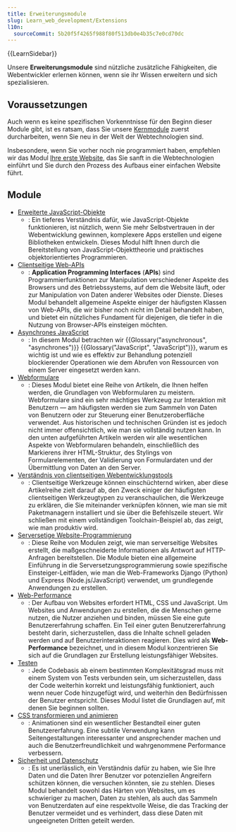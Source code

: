 ```yaml
---
title: Erweiterungsmodule
slug: Learn_web_development/Extensions
l10n:
  sourceCommit: 5b20f5f4265f988f80f513db0e4b35c7e0cd70dc
---
```


{{LearnSidebar}}

Unsere **Erweiterungsmodule** sind nützliche zusätzliche Fähigkeiten, die Webentwickler erlernen können, wenn sie ihr Wissen erweitern und sich spezialisieren.

## Voraussetzungen

Auch wenn es keine spezifischen Vorkenntnisse für den Beginn dieser Module gibt, ist es ratsam, dass Sie unsere [Kernmodule](/de/docs/Learn_web_development/Core) zuerst durcharbeiten, wenn Sie neu in der Welt der Webtechnologien sind.

Insbesondere, wenn Sie vorher noch nie programmiert haben, empfehlen wir das Modul [Ihre erste Website](/de/docs/Learn_web_development/Getting_started/Your_first_website), das Sie sanft in die Webtechnologien einführt und Sie durch den Prozess des Aufbaus einer einfachen Website führt.

## Module

- [Erweiterte JavaScript-Objekte](/de/docs/Learn_web_development/Extensions/Advanced_JavaScript_objects)
  - : Ein tieferes Verständnis dafür, wie JavaScript-Objekte funktionieren, ist nützlich, wenn Sie mehr Selbstvertrauen in der Webentwicklung gewinnen, komplexere Apps erstellen und eigene Bibliotheken entwickeln. Dieses Modul hilft Ihnen durch die Bereitstellung von JavaScript-Objekttheorie und praktisches objektorientiertes Programmieren.
- [Clientseitige Web-APIs](/de/docs/Learn_web_development/Extensions/Client-side_APIs)
  - : **Application Programming Interfaces** (**APIs**) sind Programmierfunktionen zur Manipulation verschiedener Aspekte des Browsers und des Betriebssystems, auf dem die Website läuft, oder zur Manipulation von Daten anderer Websites oder Dienste. Dieses Modul behandelt allgemeine Aspekte einiger der häufigsten Klassen von Web-APIs, die wir bisher noch nicht im Detail behandelt haben, und bietet ein nützliches Fundament für diejenigen, die tiefer in die Nutzung von Browser-APIs einsteigen möchten.
- [Asynchrones JavaScript](/de/docs/Learn_web_development/Extensions/Async_JS)
  - : In diesem Modul betrachten wir {{Glossary("asynchronous", "asynchrones")}} {{Glossary("JavaScript", "JavaScript")}}, warum es wichtig ist und wie es effektiv zur Behandlung potenziell blockierender Operationen wie dem Abrufen von Ressourcen von einem Server eingesetzt werden kann.
- [Webformulare](/de/docs/Learn_web_development/Extensions/Forms)
  - : Dieses Modul bietet eine Reihe von Artikeln, die Ihnen helfen werden, die Grundlagen von Webformularen zu meistern. Webformulare sind ein sehr mächtiges Werkzeug zur Interaktion mit Benutzern — am häufigsten werden sie zum Sammeln von Daten von Benutzern oder zur Steuerung einer Benutzeroberfläche verwendet. Aus historischen und technischen Gründen ist es jedoch nicht immer offensichtlich, wie man sie vollständig nutzen kann. In den unten aufgeführten Artikeln werden wir alle wesentlichen Aspekte von Webformularen behandeln, einschließlich des Markierens ihrer HTML-Struktur, des Stylings von Formularelementen, der Validierung von Formulardaten und der Übermittlung von Daten an den Server.
- [Verständnis von clientseitigen Webentwicklungstools](/de/docs/Learn_web_development/Extensions/Client-side_tools)
  - : Clientseitige Werkzeuge können einschüchternd wirken, aber diese Artikelreihe zielt darauf ab, den Zweck einiger der häufigsten clientseitigen Werkzeugtypen zu veranschaulichen, die Werkzeuge zu erklären, die Sie miteinander verknüpfen können, wie man sie mit Paketmanagern installiert und sie über die Befehlszeile steuert. Wir schließen mit einem vollständigen Toolchain-Beispiel ab, das zeigt, wie man produktiv wird.
- [Serversetige Website-Programmierung](/de/docs/Learn_web_development/Extensions/Server-side)
  - : Diese Reihe von Modulen zeigt, wie man serverseitige Websites erstellt, die maßgeschneiderte Informationen als Antwort auf HTTP-Anfragen bereitstellen. Die Module bieten eine allgemeine Einführung in die Serversetzungsprogrammierung sowie spezifische Einsteiger-Leitfäden, wie man die Web-Frameworks Django (Python) und Express (Node.js/JavaScript) verwendet, um grundlegende Anwendungen zu erstellen.
- [Web-Performance](/de/docs/Learn_web_development/Extensions/Performance)
  - : Der Aufbau von Websites erfordert HTML, CSS und JavaScript. Um Websites und Anwendungen zu erstellen, die die Menschen gerne nutzen, die Nutzer anziehen und binden, müssen Sie eine gute Benutzererfahrung schaffen. Ein Teil einer guten Benutzererfahrung besteht darin, sicherzustellen, dass die Inhalte schnell geladen werden und auf Benutzerinteraktionen reagieren. Dies wird als **Web-Performance** bezeichnet, und in diesem Modul konzentrieren Sie sich auf die Grundlagen zur Erstellung leistungsfähiger Websites.
- [Testen](/de/docs/Learn_web_development/Extensions/Testing)
  - : Jede Codebasis ab einem bestimmten Komplexitätsgrad muss mit einem System von Tests verbunden sein, um sicherzustellen, dass der Code weiterhin korrekt und leistungsfähig funktioniert, auch wenn neuer Code hinzugefügt wird, und weiterhin den Bedürfnissen der Benutzer entspricht. Dieses Modul listet die Grundlagen auf, mit denen Sie beginnen sollten.
- [CSS transformieren und animieren](/de/docs/Learn_web_development/Extensions/Transform_animate)
  - : Animationen sind ein wesentlicher Bestandteil einer guten Benutzererfahrung. Eine subtile Verwendung kann Seitengestaltungen interessanter und ansprechender machen und auch die Benutzerfreundlichkeit und wahrgenommene Performance verbessern.
- [Sicherheit und Datenschutz](/de/docs/Learn_web_development/Extensions/Security_privacy)
  - : Es ist unerlässlich, ein Verständnis dafür zu haben, wie Sie Ihre Daten und die Daten Ihrer Benutzer vor potenziellen Angreifern schützen können, die versuchen könnten, sie zu stehlen. Dieses Modul behandelt sowohl das Härten von Websites, um es schwieriger zu machen, Daten zu stehlen, als auch das Sammeln von Benutzerdaten auf eine respektvolle Weise, die das Tracking der Benutzer vermeidet und es verhindert, dass diese Daten mit ungeeigneten Dritten geteilt werden.
